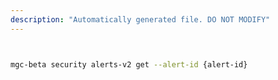 ```yaml
---
description: "Automatically generated file. DO NOT MODIFY"
---
```


```bash


mgc-beta security alerts-v2 get --alert-id {alert-id}

```